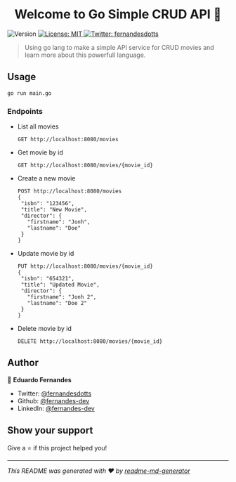 <h1 align="center">Welcome to Go Simple CRUD API 👋</h1>
<p>
  <img alt="Version" src="https://img.shields.io/badge/version-1-blue.svg?cacheSeconds=2592000" />
  <a href="#" target="_blank">
    <img alt="License: MIT" src="https://img.shields.io/badge/License-MIT-yellow.svg" />
  </a>
  <a href="https://twitter.com/fernandesdotts" target="_blank">
    <img alt="Twitter: fernandesdotts" src="https://img.shields.io/twitter/follow/fernandesdotts.svg?style=social" />
  </a>
</p>

> Using go lang to make a simple API service for CRUD movies and learn more about this powerfull language.

## Usage

```sh
go run main.go
```

### Endpoints

- List all movies
    ```http request
    GET http://localhost:8080/movies
    ```

- Get movie by id
    ```http request
    GET http://localhost:8080/movies/{movie_id}
    ```

- Create a new movie
    ```http request
    POST http://localhost:8080/movies
   {
     "isbn": "123456",
     "title": "New Movie",
     "director": {
       "firstname": "Jonh",
       "lastname": "Doe"
     }
   }
    ```

- Update movie by id
    ```http request
    PUT http://localhost:8080/movies/{movie_id}
   {
     "isbn": "654321",
     "title": "Updated Movie",
     "director": {
       "firstname": "Jonh 2",
       "lastname": "Doe 2"
     }
   }
    ```

- Delete movie by id
    ```http request
    DELETE http://localhost:8080/movies/{movie_id}
    ```

## Author

👤 **Eduardo Fernandes**

* Twitter: [@fernandesdotts](https://twitter.com/fernandesdotts)
* Github: [@fernandes-dev](https://github.com/fernandes-dev)
* LinkedIn: [@fernandes-dev](https://linkedin.com/in/fernandes-dev)

## Show your support

Give a ⭐️ if this project helped you!

***
_This README was generated with ❤️ by [readme-md-generator](https://github.com/kefranabg/readme-md-generator)_